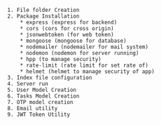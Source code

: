     1. File folder Creation
    2. Package Installation 
        * express (express for backend)
        * cors (cors for cross origin)
        * jsonwebtoken (for web token)
        * mongoose (mongoose for database)
        * nodemailer (nodemailer for mail system)
        * nodemon (nodemon for server running)
        * hpp (to manage security)
        * rate-limit (rate limit for set rate of)
        * helmet (helmet to manage security of app)
    3. Index file configuration
    4. Server run
    5. User Model Creation
    6. Tasks Model Creation
    7. OTP model creation
    8. Email utility
    9. JWT Token Utility
